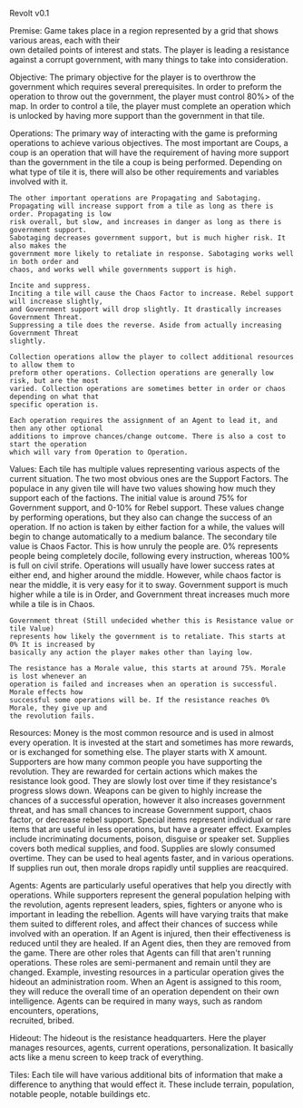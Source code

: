Revolt v0.1

Premise:
	Game takes place in a region represented by a grid that shows various areas, each with their 	
	own detailed points of interest and stats. The player is leading a resistance against a corrupt 
	government, with many things to take into consideration.

Objective:
	The primary objective for the player is to overthrow the government which requires several
	prerequisites. In order to preform the operation to throw out the government, the player must
	control 80%> of the map. In order to control a tile, the player must complete an operation
	which is unlocked by having more support than the government in that tile.

Operations:
	The primary way of interacting with the game is preforming operations to achieve various
	objectives. The most important are Coups, a coup is an operation that will have the
	requirement of having more support than the government in the tile a coup is being
	performed. Depending on what type of tile it is, there will also be other requirements and
	variables involved with it. 

	The other important operations are Propagating and Sabotaging.
	Propagating will increase support from a tile as long as there is order. Propagating is low
	risk overall, but slow, and increases in danger as long as there is government support.
	Sabotaging decreases government support, but is much higher risk. It also makes the 
	government more likely to retaliate in response. Sabotaging works well in both order and
	chaos, and works well while governments support is high.

	Incite and suppress.
	Inciting a tile will cause the Chaos Factor to increase. Rebel support will increase slightly,
	and Government support will drop slightly. It drastically increases Government Threat.
	Suppressing a tile does the reverse. Aside from actually increasing Government Threat 	
	slightly.

	Collection operations allow the player to collect additional resources to allow them to
	preform other operations. Collection operations are generally low risk, but are the most
	varied. Collection operations are sometimes better in order or chaos depending on what that
	specific operation is.

	Each operation requires the assignment of an Agent to lead it, and then any other optional
	additions to improve chances/change outcome. There is also a cost to start the operation
	which will vary from Operation to Operation.

Values:
	Each tile has multiple values representing various aspects of the current situation. The two
	most obvious ones are the Support Factors. The populace in any given tile will have two
	values showing how much they support each of the factions. The initial value is around 75%
	for Government support, and 0-10% for Rebel support. These values change by performing
	operations, but they also can change the success of an operation. If no action is taken by
	either faction for a while, the values will begin to change automatically to a medium
	balance.
	The secondary tile value is Chaos Factor. This is how unruly the people are. 0% represents
	people being completely docile, following every instruction, whereas 100% is full on civil
	strife. Operations will usually have lower success rates at either end, and higher around the
	middle. However, while chaos factor is near the middle, it is very easy for it to sway.
	Government support is much higher while a tile is in Order, and Government threat
	increases much more while a tile is in Chaos.
	
	Government threat (Still undecided whether this is Resistance value or tile Value)
	represents how likely the government is to retaliate. This starts at 0% It is increased by
	basically any action the player makes other than laying low. 

	The resistance has a Morale value, this starts at around 75%. Morale is lost whenever an
	operation is failed and increases when an operation is successful. Morale effects how
	successful some operations will be. If the resistance reaches 0% Morale, they give up and
	the revolution fails.

Resources:
	Money is the most common resource and is used in almost every operation. It is invested at
	the start and sometimes has more rewards, or is exchanged for something else. The player
	starts with X amount.
	Supporters are how many common people you have supporting the revolution. They are
	rewarded for certain actions which makes the resistance look good. They are slowly lost
	over time if they resistance's progress slows down. 
	Weapons can be given to highly increase the chances of a successful operation, however
	it also increases government threat, and has small chances to increase Government
	support, chaos factor, or decrease rebel support. 
	Special items represent individual or rare items that are useful in less operations, but have a
	greater effect. Examples include incriminating documents, poison, disguise or speaker set.
	Supplies covers both medical supplies, and food. Supplies are slowly consumed overtime.
	They can be used to heal agents faster, and in various operations. If supplies run out, then 
	morale drops rapidly until supplies are reacquired. 

Agents:
	Agents are particularly useful operatives that help you directly with operations. While
	supporters represent the general population helping with the revolution, agents represent
	leaders, spies, fighters or anyone who is important in leading the rebellion. Agents will
	have varying traits that make them suited to different roles, and affect their chances of
	success while involved with an operation. If an Agent is injured, then their effectiveness is
	reduced until they are healed. If an Agent dies, then they are removed from the game. There
	are other roles that Agents can fill that aren't running operations. These roles are
	semi-permanent and remain until they are changed. Example, investing resources in a	
	particular operation gives the hideout an administration room. When an Agent is assigned
	to this room, they will reduce the overall time of an operation dependent on their own
	intelligence. Agents can be required in many ways, such as random encounters, operations,	
	recruited, bribed.

Hideout:
	The hideout is the resistance headquarters. Here the player manages resources, agents, 
	current operations, personalization. It basically acts like a menu screen to keep track of 
	everything.

Tiles:
	Each tile will have various additional bits of information that make a difference to anything
	that would effect it. These include terrain, population, notable people, notable buildings etc.     
